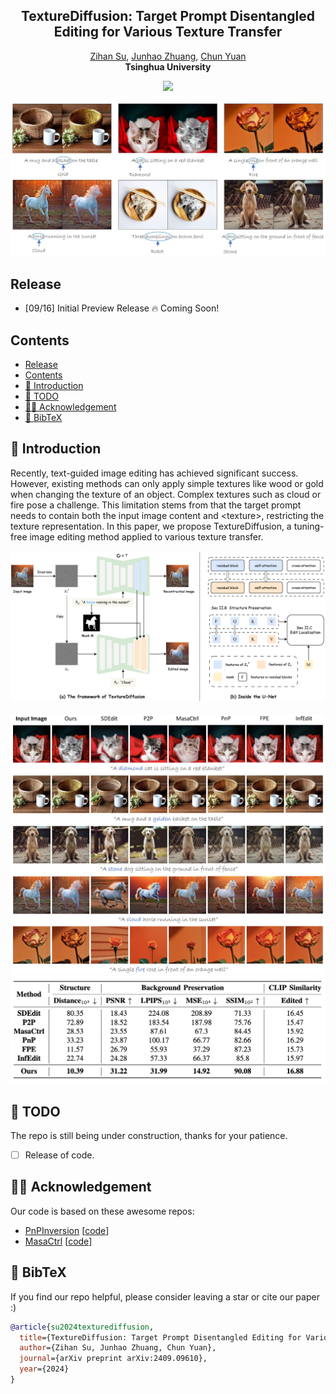 <p align="center">
  <h2 align="center"><strong>TextureDiffusion: Target Prompt Disentangled<br> Editing for Various Texture Transfer</strong></h2>

<p align="center">
    <a href="https://github.com/Sugewud">Zihan Su</a>,
    <a href="https://github.com/zhuang2002">Junhao Zhuang</a>,
    <a href="https://github.com/ppcd401d2">Chun Yuan</a>
    <br>
    <b>Tsinghua University</b>
</p>

<div align="center">

<a href='https://arxiv.org/abs/2409.09610'><img src='https://img.shields.io/badge/arXiv-2409.09610-b31b1b.svg'></a> 

</div>




<p align="center">
    <img src="image/teaser.png" alt="TexutreDiffusion" width="1000" height="auto">
</p>

## Release
- [09/16] Initial Preview Release 🔥 Coming Soon!

## Contents
- [Release](#release)
- [Contents](#contents)
- [🐶 Introduction](#-introduction)
- [📆 TODO](#-todo)
- [🙌🏻 Acknowledgement](#-acknowledgement)
- [📖 BibTeX](#-bibtex)

## 🐶 Introduction
Recently, text-guided image editing has achieved significant success. However, existing methods can only apply simple textures like wood or gold when changing the texture of an object. Complex textures such as cloud or fire pose a challenge. This limitation stems from that the target prompt needs to contain both the input image content and \<texture\>, restricting the texture representation. In this paper, we propose TextureDiffusion, a tuning-free image editing method applied to various texture transfer. 

![pipeline](image/pipeline.png)
<br><br> 
![qualitative_comparison](image/qualitative_comparison.png)
![quantitative_comparison.jpg](image/quantitative_comparison.png)

## 📆 TODO
The repo is still being under construction, thanks for your patience. 
- [ ] Release of code.


## 🙌🏻 Acknowledgement
Our code is based on these awesome repos:
* [PnPInversion](https://arxiv.org/abs/2310.01506) [[code](https://github.com/cure-lab/PnPInversion/tree/main)]
* [MasaCtrl](https://arxiv.org/abs/2304.08465) [[code](https://github.com/TencentARC/MasaCtrl)]

## 📖 BibTeX
If you find our repo helpful, please consider leaving a star or cite our paper :)
```bibtex
@article{su2024texturediffusion,
  title={TextureDiffusion: Target Prompt Disentangled Editing for Various Texture Transfer},
  author={Zihan Su, Junhao Zhuang, Chun Yuan},
  journal={arXiv preprint arXiv:2409.09610},
  year={2024}
}
```
